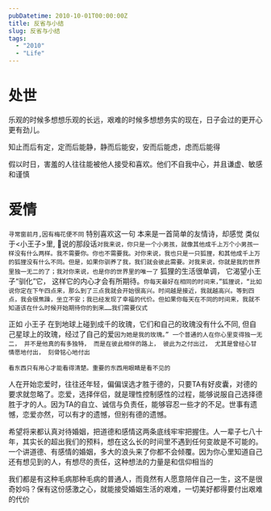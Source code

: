 ```yaml
---
pubDatetime: 2010-10-01T00:00:00Z
title: 反省与小结
slug: 反省与小结
tags:
  - "2010"
  - "Life"
---
```


# 处世

乐观的时候多想想乐观的长远，艰难的时候多想想务实的现在，日子会过的更开心更有劲儿。

知止而后有定，定而后能静，静而后能安，安而后能虑，虑而后能得

假以时日，害羞的人往往能被他人接受和喜欢。他们不自我中心，并且谦虚、敏感和谨慎

# 爱情

`寻常窗前月,因有梅花便不同` 特别喜欢这一句 本来是一首简单的友情诗，却感觉
类似于<小王子>里, 🦊说的那段话`对我来说，你只是一个小男孩，就像其他成千上万个小男孩一样没有什么两样。我不需要你。你也不需要我。对你来说，我也只是一只狐狸，和其他成千上万的狐狸没有什么不同。但是，如果你驯养了我，我们就会彼此需要。对我来说，你就是我的世界里独一无二的了；我对你来说，也是你的世界里的唯一了` 狐狸的生活很单调，
它渴望小王子“驯化”它，
这样它的内心才会有所期待。`你每天最好在相同的时间来，”狐狸说，“比如说你定在下午四点来，那么到了三点我就会开始很高兴。时间越是接近，我就越高兴。等到四点，我会很焦躁，坐立不安；我已经发现了幸福的代价。但如果你每天在不同的时间来，我就不知道该在什么时候开始期待你的到来……我们需要仪式`

正如 小王子 在到地球上碰到成千的玫瑰，它们和自己的玫瑰没有什么不同, 但自己星球上的玫瑰，经过了自己的爱`因为她是我的玫瑰。”
一个普通的人在你心里变得独一无二，
并不是他真的有多独特，
而是在彼此相伴的路上，
彼此为之付出过，
尤其是曾经心甘情愿地付出，
刻骨铭心地付出`

`看东西只有用心才能看得清楚。重要的东西用眼睛是看不见的`

人在开始恋爱时，往往还年轻，偏偏误选才胜于德的，只要TA有好皮囊，对德的要求就忽略了。恋爱，选择伴侣，就是理性控制感性的过程，能够说服自己选择德胜于才的人。因为TA的自立、诚信与负责任，能够容忍一些才的不足。世事有遗憾，恋爱亦然，可以有才的遗憾，但别有德的遗憾。

希望将来都认真对待婚姻，把道德和感情这两条底线牢牢把握住。人一辈子七八十年，其实长的超出我们的预料，想在这么长的时间里不遇到任何变故是不可能的。一个讲道德、有感情的婚姻，多大的浪头来了你都不会倾覆。因为你心里知道自己还有想见到的人，有想尽的责任，这种想法的力量是和信仰相当的

我们都是有这种毛病那种毛病的普通人，而竟然有人愿意陪伴自己一生，这不是很奇妙吗？保有这份感激之心，就能接受婚姻生活的艰难，一切美好都得要付出艰难的代价
